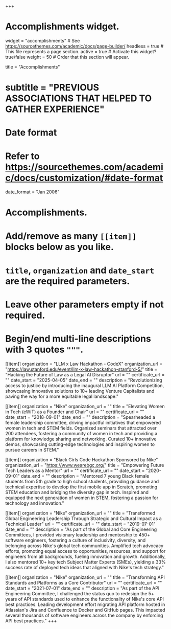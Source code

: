 +++
# Accomplishments widget.
widget = "accomplishments"  # See https://sourcethemes.com/academic/docs/page-builder/
headless = true  # This file represents a page section.
active = true  # Activate this widget? true/false
weight = 50  # Order that this section will appear.

title = "Accomplishments"
# subtitle = "PREVIOUS ASSOCIATIONS THAT HELPED TO GATHER EXPERIENCE"

# Date format
#   Refer to https://sourcethemes.com/academic/docs/customization/#date-format
date_format = "Jan 2006"

# Accomplishments.
#   Add/remove as many `[[item]]` blocks below as you like.
#   `title`, `organization` and `date_start` are the required parameters.
#   Leave other parameters empty if not required.
#   Begin/end multi-line descriptions with 3 quotes `"""`.

[[item]]
  organization = "LLM x Law Hackathon - CodeX"
  organization_url = "https://law.stanford.edu/event/llm-x-law-hackathon-stanford-5/"
  title = "Hacking the Future of Law as a Legal AI Disruptor"
  url = ""
  certificate_url = ""
  date_start = "2025-04-05"
  date_end = "" 
  description = "Revolutionizing access to justice by introducing the inaugural LLM AI Platform Competition, showcasing innovative solutions to 10+ leading Venture Capitalists and paving the way for a more equitable legal landscape."

[[item]]
  organization = "Nike"
  organization_url = ""
  title = "Elevating Women in Tech (eWiT) as a Founder and Chair"
  url = ""
  certificate_url = ""
  date_start = "2018-09-01"
  date_end = ""
  description = "Spearheaded a female leadership committee, driving impactful initiatives that empowered women in tech and STEM fields. Organized seminars that attracted over 200 attendees, fostering a community of women in tech and providing a platform for knowledge sharing and networking.  Curated 10+ innovative demos, showcasing cutting-edge technologies and inspiring women to pursue careers in STEM." 

[[item]]
  organization = "Black Girls Code Hackathon Sponsored by Nike"
  organization_url = "https://www.wearebgc.org/"
  title = "Empowering Future Tech Leaders as a Mentor"
  url = ""
  certificate_url = ""
  date_start = "2020-09-01"
  date_end = ""
  description = "Mentored 7 young Black female students from 5th grade to high school students, providing guidance and technical expertise to develop the first mobile app in Scratch, promoting STEM education and bridging the diversity gap in tech. Inspired and equipped the next generation of women in STEM, fostering a passion for technology and innovation." 

[[item]]
  organization = "Nike"
  organization_url = ""
  title = "Transformed Global Engineering Leadership Through Strategic and Cultural Impact as a Technical Leader"
  url = ""
  certificate_url = ""
  date_start = "2019-07-01"
  date_end = ""
  description = "As part of the Global and Core Engineering Committees, I provided visionary leadership and mentorship to 450+ software engineers, fostering a culture of inclusivity, diversity, and belonging across Nike's global tech communities. Amplified tech advocacy efforts, promoting equal access to opportunities, resources, and support for engineers from all backgrounds, fueling innovation and growth. Additionally, I also mentored 10+ key tech Subject Matter Experts (SMEs), yielding a 33% success rate of deployed tech ideas that aligned with Nike's tech strategy."

[[item]]
  organization = "Nike"
  organization_url = ""
  title = "Transforming API Standards and Platforms as a Core Contributor"
  url = ""
  certificate_url = ""
  date_start = "2021-07-01"
  date_end = ""
  description = "As part of the API Engineering Committee, I challenged the status quo to redesign the 5+ years of API standards used to enhance the functionality of Nike's core API best practices. Leading development effort migrating API platform hosted in Atlassian's Jira and Confluence to Docker and GitHub pages. This impacted several thousands of software engineers across the company by enforcing API best practices."
+++

